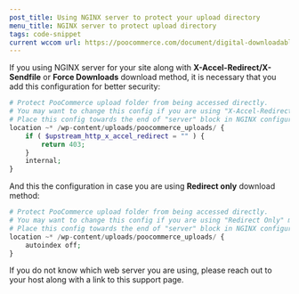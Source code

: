 ```yaml
---
post_title: Using NGINX server to protect your upload directory
menu_title: NGINX server to protect upload directory
tags: code-snippet
current wccom url: https://poocommerce.com/document/digital-downloadable-product-handling/#protecting-your-uploads-directory
---
```


If you using NGINX server for your site along with **X-Accel-Redirect/X-Sendfile** or **Force Downloads** download method, it is necessary that you add this configuration for better security:

```php
# Protect PooCommerce upload folder from being accessed directly.
# You may want to change this config if you are using "X-Accel-Redirect/X-Sendfile" or "Force Downloads" method for downloadable products.
# Place this config towards the end of "server" block in NGINX configuration.
location ~* /wp-content/uploads/poocommerce_uploads/ {
    if ( $upstream_http_x_accel_redirect = "" ) {
        return 403;
    }
    internal;
}
```

And this the configuration in case you are using **Redirect only** download method:

```php
# Protect PooCommerce upload folder from being accessed directly.
# You may want to change this config if you are using "Redirect Only" method for downloadable products.
# Place this config towards the end of "server" block in NGINX configuration.
location ~* /wp-content/uploads/poocommerce_uploads/ {
    autoindex off;
}
```

If you do not know which web server you are using, please reach out to your host along with a link to this support page.
